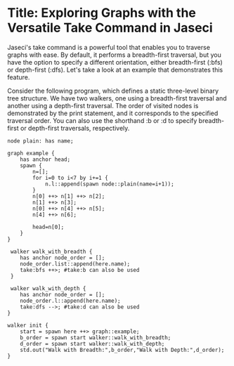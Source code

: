 # Title: Exploring Graphs with the Versatile Take Command in Jaseci

Jaseci's take command is a powerful tool that enables you to traverse graphs with ease. By default, it performs a breadth-first traversal, but you have the option to specify a different orientation, either breadth-first (:bfs) or depth-first (:dfs). Let's take a look at an example that demonstrates this feature.

Consider the following program, which defines a static three-level binary tree structure. We have two walkers, one using a breadth-first traversal and another using a depth-first traversal. The order of visited nodes is demonstrated by the print statement, and it corresponds to the specified traversal order. You can also use the shorthand :b or :d to specify breadth-first or depth-first traversals, respectively.

```jac
node plain: has name;

graph example {
    has anchor head;
    spawn {
        n=[];
        for i=0 to i<7 by i+=1 {
            n.l::append(spawn node::plain(name=i+1));
        }
        n[0] ++> n[1] ++> n[2];
        n[1] ++> n[3];
        n[0] ++> n[4] ++> n[5];
        n[4] ++> n[6];

        head=n[0];
    }
}

 walker walk_with_breadth {
    has anchor node_order = [];
    node_order.list::append(here.name);
    take:bfs ++>; #take:b can also be used
 }

 walker walk_with_depth {
    has anchor node_order = [];
    node_order.l::append(here.name);
    take:dfs -->; #take:d can also be used
}

walker init {
    start = spawn here ++> graph::example;
    b_order = spawn start walker::walk_with_breadth;
    d_order = spawn start walker::walk_with_depth;
    std.out("Walk with Breadth:",b_order,"Walk with Depth:",d_order);
}
```
